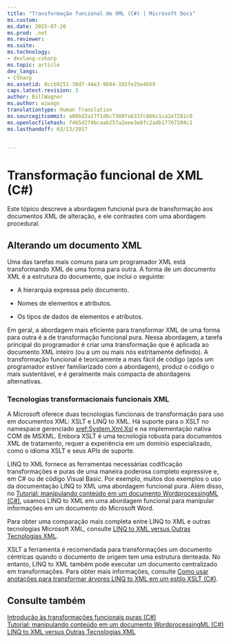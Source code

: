 ```yaml
---
title: "Transformação funcional de XML (C#) | Microsoft Docs"
ms.custom: 
ms.date: 2015-07-20
ms.prod: .net
ms.reviewer: 
ms.suite: 
ms.technology:
- devlang-csharp
ms.topic: article
dev_langs:
- CSharp
ms.assetid: 0ccb9251-38d7-44e3-9b84-1b5fe25e4b59
caps.latest.revision: 3
author: BillWagner
ms.author: wiwagn
translationtype: Human Translation
ms.sourcegitcommit: a06bd2a17f1d6c7308fa6337c866c1ca2e7281c0
ms.openlocfilehash: f465d274bcaab257a2eee3e8fc2adb17767204c1
ms.lasthandoff: 03/13/2017


---
```

# <a name="functional-transformation-of-xml-c"></a>Transformação funcional de XML (C#)
Este tópico descreve a abordagem funcional pura de transformação aos documentos XML de alteração, e ele contrastes com uma abordagem procedural.  
  
## <a name="modifying-an-xml-document"></a>Alterando um documento XML  
 Uma das tarefas mais comuns para um programador XML está transformando XML de uma forma para outra. A forma de um documento XML é a estrutura do documento, que inclui o seguinte:  
  
-   A hierarquia expressa pelo documento.  
  
-   Nomes de elementos e atributos.  
  
-   Os tipos de dados de elementos e atributos.  
  
 Em geral, a abordagem mais eficiente para transformar XML de uma forma para outra é a de transformação funcional pura. Nessa abordagem, a tarefa principal do programador é criar uma transformação que é aplicada ao documento XML inteiro (ou a um ou mais nós estritamente definido). A transformação funcional é teoricamente a mais fácil de código (após um programador estiver familiarizado com a abordagem), produz o código o mais sustentável, e é geralmente mais compacta de abordagens alternativas.  
  
### <a name="xml-functional-transformational-technologies"></a>Tecnologias transformacionais funcionais XML  
 A Microsoft oferece duas tecnologias funcionais de transformação para uso em documentos XML: XSLT e LINQ to XML. Há suporte para o XSLT no namespace gerenciado <xref:System.Xml.Xsl> e na implementação nativa COM de MSXML. Embora XSLT é uma tecnologia robusta para documentos XML de tratamento, requer a experiência em um domínio especializado, como o idioma XSLT e seus APIs de suporte.  
  
 LINQ to XML fornece as ferramentas necessárias codificação transformações e puras de uma maneira poderosa completo expressive e, em C# ou de código Visual Basic. Por exemplo, muitos dos exemplos o uso da documentação LINQ to XML uma abordagem funcional pura. Além disso, no [Tutorial: manipulando conteúdo em um documento WordprocessingML (C#)](../../../../csharp/programming-guide/concepts/linq/tutorial-manipulating-content-in-a-wordprocessingml-document.md), usamos LINQ to XML em uma abordagem funcional para manipular informações em um documento do Microsoft Word.  
  
 Para obter uma comparação mais completa entre LINQ to XML e outras tecnologias Microsoft XML, consulte [LINQ to XML versus Outras Tecnologias XML](../../../../csharp/programming-guide/concepts/linq/linq-to-xml-vs-other-xml-technologies.md).  
  
 XSLT a ferramenta é recomendada para transformações um documento céntricas quando o documento de origem tem uma estrutura denteada. No entanto, LINQ to XML também pode executar um documento centralizado em transformações. Para obter mais informações, consulte [Como usar anotações para transformar árvores LINQ to XML em um estilo XSLT (C#)](../../../../csharp/programming-guide/concepts/linq/how-to-use-annotations-to-transform-linq-to-xml-trees-in-an-xslt-style.md).  
  
## <a name="see-also"></a>Consulte também  
 [Introdução às transformações funcionais puras (C#)](../../../../csharp/programming-guide/concepts/linq/introduction-to-pure-functional-transformations.md)   
 [Tutorial: manipulando conteúdo em um documento WordprocessingML (C#)](../../../../csharp/programming-guide/concepts/linq/tutorial-manipulating-content-in-a-wordprocessingml-document.md)   
 [LINQ to XML versus Outras Tecnologias XML](../../../../csharp/programming-guide/concepts/linq/linq-to-xml-vs-other-xml-technologies.md)
